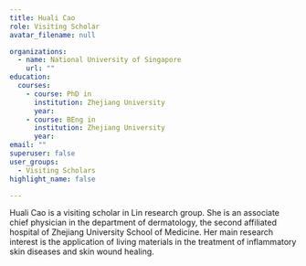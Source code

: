 ```yaml
---
title: Huali Cao
role: Visiting Scholar
avatar_filename: null

organizations:
  - name: National University of Singapore
    url: ""
education:
  courses:
    - course: PhD in 
      institution: Zhejiang University
      year: 
    - course: BEng in 
      institution: Zhejiang University
      year: 
email: ""      
superuser: false
user_groups:
  - Visiting Scholars
highlight_name: false

---
```

Huali Cao is a visiting scholar in Lin research group. She is an associate chief physician in the department of dermatology, the second affiliated hospital of Zhejiang University School of Medicine. Her main research interest is the application of living materials in the treatment of inflammatory skin diseases and skin wound healing. 
